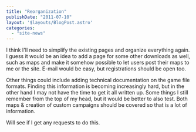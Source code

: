 ```yaml
---
title: "Reorganization"
publishDate: "2011-07-10"
layout: '$layouts/BlogPost.astro'
categories: 
  - "site-news"
---
```


I think I'll need to simplify the existing pages and organize everything again. I guess it would be an idea to add a page for some other downloads as well, such as maps and make it somehow possible to let users post their maps to me or the site. E-mail would be easy, but registrations should be open too.

Other things could include adding technical documentation on the game file formats. Finding this information is becoming increasingly hard, but in the other hand I may not have the time to get it all written up. Some things I still remember from the top of my head, but it would be better to also test. Both maps & creation of custom campaigns should be covered so that is a lot of information.

Will see if I get any requests to do this.
